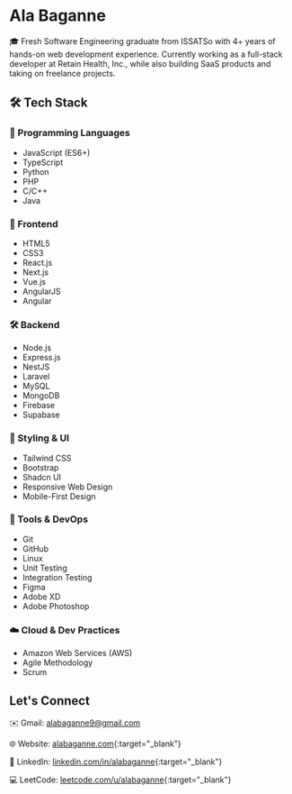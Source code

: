 # Ala Baganne
🎓 Fresh Software Engineering graduate from ISSATSo with 4+ years of hands-on web development experience. Currently working as a full-stack developer at Retain Health, Inc., while also building SaaS products and taking on freelance projects.

## 🛠 Tech Stack

### 🧠 Programming Languages
- JavaScript (ES6+)
- TypeScript
- Python
- PHP
- C/C++
- Java

### 🎨 Frontend
- HTML5
- CSS3
- React.js
- Next.js
- Vue.js
- AngularJS
- Angular

### 🛠 Backend
- Node.js
- Express.js
- NestJS
- Laravel
- MySQL
- MongoDB
- Firebase
- Supabase

### 🎨 Styling & UI
- Tailwind CSS
- Bootstrap
- Shadcn UI
- Responsive Web Design
- Mobile-First Design

### 🧰 Tools & DevOps
- Git
- GitHub
- Linux
- Unit Testing
- Integration Testing
- Figma
- Adobe XD
- Adobe Photoshop

### ☁️ Cloud & Dev Practices
- Amazon Web Services (AWS)
- Agile Methodology
- Scrum

## Let's Connect

✉️ Gmail: [alabaganne9@gmail.com](mailto:alabaganne9@gmail.com)

🌐 Website: [alabaganne.com](https://alabaganne.com){:target="_blank"}

🔗 LinkedIn: [linkedin.com/in/alabaganne](https://www.linkedin.com/in/alabaganne/){:target="_blank"}

💻 LeetCode: [leetcode.com/u/alabaganne](https://leetcode.com/u/alabaganne/){:target="_blank"}